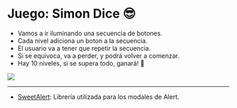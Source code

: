# Juego: Simon Dice 😎
- Vamos a ir iluminando una secuencia de botones.
- Cada nivel adiciona un boton a la secuencia.
- El usuario va a tener que repetir la secuencia.
- Si se equivoca, va a perder, y podrá volver a comenzar.
- Hay 10 niveles, si se supera todo, ganará! 🎉

![](https://repository-images.githubusercontent.com/268250516/e0c84880-a2f9-11ea-91fa-cd48bc2e114a)

-----
- [SweetAlert](https://sweetalert.js.org): Librería utilizada para los modales de Alert.
